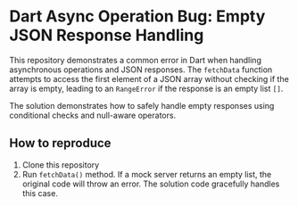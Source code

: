 # Dart Async Operation Bug: Empty JSON Response Handling

This repository demonstrates a common error in Dart when handling asynchronous operations and JSON responses.  The `fetchData` function attempts to access the first element of a JSON array without checking if the array is empty, leading to an `RangeError` if the response is an empty list `[]`.

The solution demonstrates how to safely handle empty responses using conditional checks and null-aware operators.

## How to reproduce

1. Clone this repository
2. Run `fetchData()` method.  If a mock server returns an empty list, the original code will throw an error. The solution code gracefully handles this case.